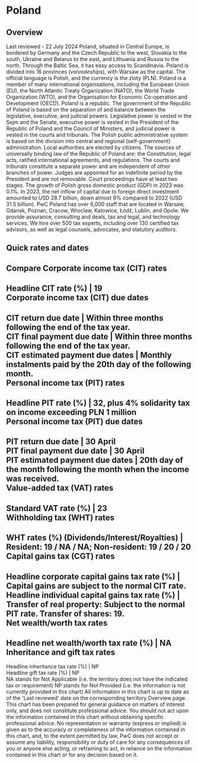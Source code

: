 # Poland
## Overview
Last reviewed - 22 July 2024
Poland, situated in Central Europe, is bordered by Germany and the Czech Republic to the west, Slovakia to the south, Ukraine and Belarus to the east, and Lithuania and Russia to the north. Through the Baltic Sea, it has easy access to Scandinavia. Poland is divided into 16 provinces (_voivodeships_), with Warsaw as the capital. The official language is Polish, and the currency is the zloty (PLN).
Poland is a member of many international organisations, including the European Union (EU), the North Atlantic Treaty Organization (NATO), the World Trade Organization (WTO), and the Organisation for Economic Co-operation and Development (OECD).
Poland is a republic. The government of the Republic of Poland is based on the separation of and balance between the legislative, executive, and judicial powers. Legislative power is vested in the Sejm and the Senate, executive power is vested in the President of the Republic of Poland and the Council of Ministers, and judicial power is vested in the courts and tribunals.
The Polish public administrative system is based on the division into central and regional (self-government) administration. Local authorities are elected by citizens. The sources of universally binding law of the Republic of Poland are: the Constitution, legal acts, ratified international agreements, and regulations.
The courts and tribunals constitute a separate power and are independent of other branches of power. Judges are appointed for an indefinite period by the President and are not removable. Court proceedings have at least two stages.
The growth of Polish gross domestic product (GDP) in 2023 was 0.1%. In 2023, the net inflow of capital due to foreign direct investment amounted to USD 28.7 billion, down almost 9% compared to 2022 (USD 31.5 billion).
PwC Poland has over 6,000 staff that are located in Warsaw, Gdansk, Poznan, Cracow, Wroclaw, Katowice, Łódź, Lublin, and Opole. We provide assurance, consulting and deals, tax and legal, and technology services. We hire over 500 tax experts, including over 130 certified tax advisors, as well as legal counsels, advocates, and statutory auditors.
## Quick rates and dates
Compare
Corporate income tax (CIT) rates   
---  
Headline CIT rate (%) |  19  
Corporate income tax (CIT) due dates   
---  
CIT return due date |  Within three months following the end of the tax year.  
CIT final payment due date |  Within three months following the end of the tax year.  
CIT estimated payment due dates |  Monthly instalments paid by the 20th day of the following month.  
Personal income tax (PIT) rates   
---  
Headline PIT rate (%) |  32, plus 4% solidarity tax on income exceeding PLN 1 million  
Personal income tax (PIT) due dates   
---  
PIT return due date |  30 April  
PIT final payment due date |  30 April  
PIT estimated payment due dates |  20th day of the month following the month when the income was received.  
Value-added tax (VAT) rates   
---  
Standard VAT rate (%) |  23  
Withholding tax (WHT) rates   
---  
WHT rates (%) (Dividends/Interest/Royalties) |  Resident: 19 / NA / NA; Non-resident: 19 / 20 / 20  
Capital gains tax (CGT) rates   
---  
Headline corporate capital gains tax rate (%) |  Capital gains are subject to the normal CIT rate.  
Headline individual capital gains tax rate (%) |  Transfer of real property: Subject to the normal PIT rate. Transfer of shares: 19.  
Net wealth/worth tax rates   
---  
Headline net wealth/worth tax rate (%) |  NA  
Inheritance and gift tax rates   
---  
Headline inheritance tax rate (%) |  NP  
Headline gift tax rate (%) |  NP  
NA stands for Not Applicable (i.e. the territory does not have the indicated tax or requirement)
NP stands for Not Provided (i.e. the information is not currently provided in this chart) 
All information in this chart is up to date as of the 'Last reviewed' date on the corresponding territory Overview page. This chart has been prepared for general guidance on matters of interest only, and does not constitute professional advice. You should not act upon the information contained in this chart without obtaining specific professional advice. No representation or warranty (express or implied) is given as to the accuracy or completeness of the information contained in this chart, and, to the extent permitted by law, PwC does not accept or assume any liability, responsibility or duty of care for any consequences of you or anyone else acting, or refraining to act, in reliance on the information contained in this chart or for any decision based on it.
